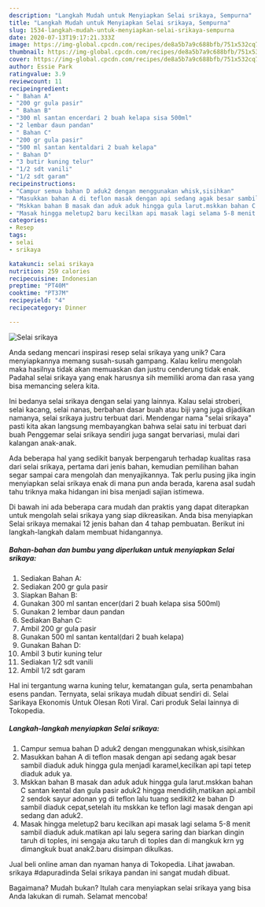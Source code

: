 ```yaml
---
description: "Langkah Mudah untuk Menyiapkan Selai srikaya, Sempurna"
title: "Langkah Mudah untuk Menyiapkan Selai srikaya, Sempurna"
slug: 1534-langkah-mudah-untuk-menyiapkan-selai-srikaya-sempurna
date: 2020-07-13T19:17:21.333Z
image: https://img-global.cpcdn.com/recipes/de8a5b7a9c688bfb/751x532cq70/selai-srikaya-foto-resep-utama.jpg
thumbnail: https://img-global.cpcdn.com/recipes/de8a5b7a9c688bfb/751x532cq70/selai-srikaya-foto-resep-utama.jpg
cover: https://img-global.cpcdn.com/recipes/de8a5b7a9c688bfb/751x532cq70/selai-srikaya-foto-resep-utama.jpg
author: Essie Park
ratingvalue: 3.9
reviewcount: 11
recipeingredient:
- " Bahan A"
- "200 gr gula pasir"
- " Bahan B"
- "300 ml santan encerdari 2 buah kelapa sisa 500ml"
- "2 lembar daun pandan"
- " Bahan C"
- "200 gr gula pasir"
- "500 ml santan kentaldari 2 buah kelapa"
- " Bahan D"
- "3 butir kuning telur"
- "1/2 sdt vanili"
- "1/2 sdt garam"
recipeinstructions:
- "Campur semua bahan D aduk2 dengan menggunakan whisk,sisihkan"
- "Masukkan bahan A di teflon masak dengan api sedang agak besar sambil diaduk aduk hingga gula menjadi karamel,kecilkan api tapi tetep diaduk aduk ya."
- "Mskkan bahan B masak dan aduk aduk hingga gula larut.mskkan bahan C santan kental dan gula pasir aduk2 hingga mendidih,matikan api.ambil 2 sendok sayur adonan yg di teflon lalu tuang sedikit2 ke bahan D sambil diaduk cepat,setelah itu mskkan ke teflon lagi masak dengan api sedang dan aduk2."
- "Masak hingga meletup2 baru kecilkan api masak lagi selama 5-8 menit sambil diaduk aduk.matikan api lalu segera saring dan biarkan dingin taruh di toples, ini sengaja aku taruh di toples dan di mangkuk krn yg dimangkuk buat anak2.baru disimpan dikulkas."
categories:
- Resep
tags:
- selai
- srikaya

katakunci: selai srikaya 
nutrition: 259 calories
recipecuisine: Indonesian
preptime: "PT40M"
cooktime: "PT37M"
recipeyield: "4"
recipecategory: Dinner

---
```



![Selai srikaya](https://img-global.cpcdn.com/recipes/de8a5b7a9c688bfb/751x532cq70/selai-srikaya-foto-resep-utama.jpg)

Anda sedang mencari inspirasi resep selai srikaya yang unik? Cara menyiapkannya memang susah-susah gampang. Kalau keliru mengolah maka hasilnya tidak akan memuaskan dan justru cenderung tidak enak. Padahal selai srikaya yang enak harusnya sih memiliki aroma dan rasa yang bisa memancing selera kita.

Ini bedanya selai srikaya dengan selai yang lainnya. Kalau selai stroberi, selai kacang, selai nanas, berbahan dasar buah atau biji yang juga dijadikan namanya, selai srikaya justru terbuat dari. Mendengar nama &#34;selai srikaya&#34; pasti kita akan langsung membayangkan bahwa selai satu ini terbuat dari buah Penggemar selai srikaya sendiri juga sangat bervariasi, mulai dari kalangan anak-anak.

Ada beberapa hal yang sedikit banyak berpengaruh terhadap kualitas rasa dari selai srikaya, pertama dari jenis bahan, kemudian pemilihan bahan segar sampai cara mengolah dan menyajikannya. Tak perlu pusing jika ingin menyiapkan selai srikaya enak di mana pun anda berada, karena asal sudah tahu triknya maka hidangan ini bisa menjadi sajian istimewa.


Di bawah ini ada beberapa cara mudah dan praktis yang dapat diterapkan untuk mengolah selai srikaya yang siap dikreasikan. Anda bisa menyiapkan Selai srikaya memakai 12 jenis bahan dan 4 tahap pembuatan. Berikut ini langkah-langkah dalam membuat hidangannya.

<!--inarticleads1-->

##### Bahan-bahan dan bumbu yang diperlukan untuk menyiapkan Selai srikaya:

1. Sediakan  Bahan A:
1. Sediakan 200 gr gula pasir
1. Siapkan  Bahan B:
1. Gunakan 300 ml santan encer(dari 2 buah kelapa sisa 500ml)
1. Gunakan 2 lembar daun pandan
1. Sediakan  Bahan C:
1. Ambil 200 gr gula pasir
1. Gunakan 500 ml santan kental(dari 2 buah kelapa)
1. Gunakan  Bahan D:
1. Ambil 3 butir kuning telur
1. Sediakan 1/2 sdt vanili
1. Ambil 1/2 sdt garam


Hal ini tergantung warna kuning telur, kematangan gula, serta penambahan esens pandan. Ternyata, selai srikaya mudah dibuat sendiri di. Selai Sarikaya Ekonomis Untuk Olesan Roti Viral. Cari produk Selai lainnya di Tokopedia. 

<!--inarticleads2-->

##### Langkah-langkah menyiapkan Selai srikaya:

1. Campur semua bahan D aduk2 dengan menggunakan whisk,sisihkan
1. Masukkan bahan A di teflon masak dengan api sedang agak besar sambil diaduk aduk hingga gula menjadi karamel,kecilkan api tapi tetep diaduk aduk ya.
1. Mskkan bahan B masak dan aduk aduk hingga gula larut.mskkan bahan C santan kental dan gula pasir aduk2 hingga mendidih,matikan api.ambil 2 sendok sayur adonan yg di teflon lalu tuang sedikit2 ke bahan D sambil diaduk cepat,setelah itu mskkan ke teflon lagi masak dengan api sedang dan aduk2.
1. Masak hingga meletup2 baru kecilkan api masak lagi selama 5-8 menit sambil diaduk aduk.matikan api lalu segera saring dan biarkan dingin taruh di toples, ini sengaja aku taruh di toples dan di mangkuk krn yg dimangkuk buat anak2.baru disimpan dikulkas.


Jual beli online aman dan nyaman hanya di Tokopedia. Lihat jawaban. srikaya #dapuradinda Selai srikaya pandan ini sangat mudah dibuat. 

Bagaimana? Mudah bukan? Itulah cara menyiapkan selai srikaya yang bisa Anda lakukan di rumah. Selamat mencoba!
